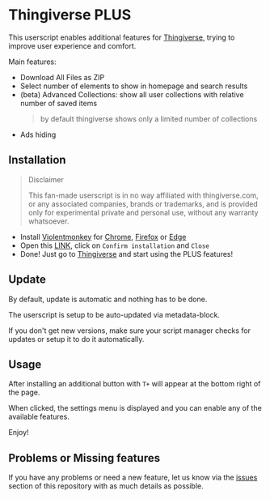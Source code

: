 # Thingiverse PLUS

This userscript enables additional features for [Thingiverse](https://www.thingiverse.com/), trying to improve user experience and comfort.

Main features:
- Download All Files as ZIP
- Select number of elements to show in homepage and search results
- (beta) Advanced Collections: show all user collections with relative number of saved items
  > by default thingiverse shows only a limited number of collections
- Ads hiding


## Installation

> Disclaimer
> 
> This fan-made userscript is in no way affiliated with thingiverse.com, or any associated companies, brands or trademarks, and is provided only for experimental private and personal use, without any warranty whatsoever.

- Install [Violentmonkey](https://violentmonkey.github.io/) for [Chrome](https://chrome.google.com/webstore/detail/violentmonkey/jinjaccalgkegednnccohejagnlnfdag), [Firefox](https://addons.mozilla.org/en-US/firefox/addon/violentmonkey/) or [Edge](https://microsoftedge.microsoft.com/addons/detail/violentmonkey/eeagobfjdenkkddmbclomhiblgggliao)
- Open this [LINK](https://raw.githubusercontent.com/adripo/thingiverse-plus/main/ThingiversePlus.user.js), click on `Confirm installation` and `Close`
- Done! Just go to [Thingiverse](https://www.thingiverse.com/) and start using the PLUS features!


## Update

By default, update is automatic and nothing has to be done.

The userscript is setup to be auto-updated via metadata-block.

If you don't get new versions, make sure your script manager checks for updates or setup it to do it automatically.


## Usage

After installing an additional button with `T+` will appear at the bottom right of the page.

When clicked, the settings menu is displayed and you can enable any of the available features.

Enjoy!


## Problems or Missing features

If you have any problems or need a new feature, let us know via the [issues](https://github.com/adripo/thingiverse-plus/issues) section of this repository with as much details as possible.
